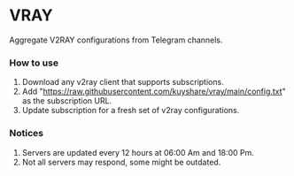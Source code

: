 # VRAY
Aggregate V2RAY configurations from Telegram channels.


### How to use

1. Download any v2ray client that supports subscriptions.
2. Add "https://raw.githubusercontent.com/kuyshare/vray/main/config.txt" as the subscription URL.
3. Update subscription for a fresh set of v2ray configurations.

### Notices

1. Servers are updated every 12 hours at 06:00 Am and 18:00 Pm.
2. Not all servers may respond, some might be outdated.
